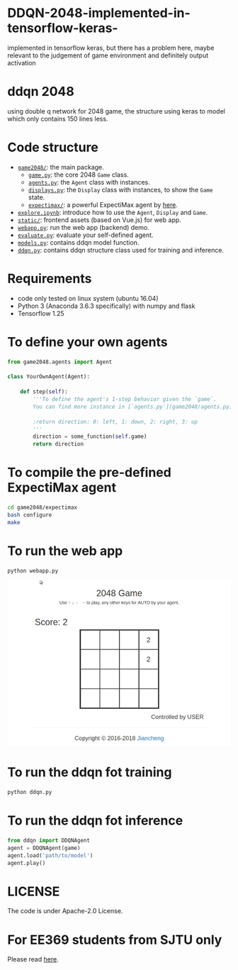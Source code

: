 # DDQN-2048-implemented-in-tensorflow-keras-
implemented in tensorflow keras, but there has a problem here, maybe relevant to the judgement of game environment and definitely output activation
# ddqn 2048
using double q network for 2048 game, the structure using keras to model which only contains 150 lines less.

# Code structure
* [`game2048/`](game2048/): the main package.
    * [`game.py`](game2048/game.py): the core 2048 `Game` class.
    * [`agents.py`](game2048/agents.py): the `Agent` class with instances.
    * [`displays.py`](game2048/displays.py): the `Display` class with instances, to show the `Game` state.
    * [`expectimax/`](game2048/expectimax): a powerful ExpectiMax agent by [here](https://github.com/nneonneo/2048-ai).
* [`explore.ipynb`](explore.ipynb): introduce how to use the `Agent`, `Display` and `Game`.
* [`static/`](static/): frontend assets (based on Vue.js) for web app.
* [`webapp.py`](webapp.py): run the web app (backend) demo.
* [`evaluate.py`](evaluate.py): evaluate your self-defined agent.
* [`models.py`](models.py): contains ddqn model function.
* [`ddqn.py`](ddqn.py): contains ddqn structure class used for training and inference.


# Requirements
* code only tested on linux system (ubuntu 16.04)
* Python 3 (Anaconda 3.6.3 specifically) with numpy and flask 
* Tensorflow 1.25

# To define your own agents
```python
from game2048.agents import Agent

class YourOwnAgent(Agent):

    def step(self):
        '''To define the agent's 1-step behavior given the `game`.
        You can find more instance in [`agents.py`](game2048/agents.py).
        
        :return direction: 0: left, 1: down, 2: right, 3: up
        '''
        direction = some_function(self.game)
        return direction

```

# To compile the pre-defined ExpectiMax agent

```bash
cd game2048/expectimax
bash configure
make
```

# To run the web app
```bash
python webapp.py
```
![demo](preview2048.gif)

# To run the ddqn fot training
```bash
python ddqn.py
```

# To run the ddqn fot inference
```python
from ddqn import DDQNAgent
agent = DDQNAgent(game)
agent.load('path/to/model')
agent.play()
```

# LICENSE
The code is under Apache-2.0 License.

# For EE369 students from SJTU only
Please read [here](EE369.md).

